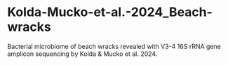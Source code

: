 # Kolda-Mucko-et-al.-2024_Beach-wracks
Bacterial microbiome of beach wracks revealed with V3-4 16S rRNA gene amplicon sequencing by Kolda &amp; Mucko et al. 2024.
